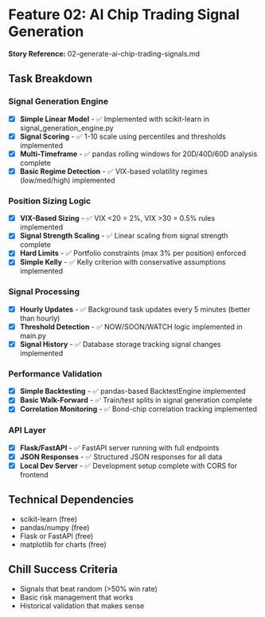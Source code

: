 # Feature 02: AI Chip Trading Signal Generation
**Story Reference:** 02-generate-ai-chip-trading-signals.md

## Task Breakdown

### Signal Generation Engine
- [x] **Simple Linear Model** - ✅ Implemented with scikit-learn in signal_generation_engine.py
- [x] **Signal Scoring** - ✅ 1-10 scale using percentiles and thresholds implemented
- [x] **Multi-Timeframe** - ✅ pandas rolling windows for 20D/40D/60D analysis complete
- [x] **Basic Regime Detection** - ✅ VIX-based volatility regimes (low/med/high) implemented

### Position Sizing Logic
- [x] **VIX-Based Sizing** - ✅ VIX <20 = 2%, VIX >30 = 0.5% rules implemented
- [x] **Signal Strength Scaling** - ✅ Linear scaling from signal strength complete
- [x] **Hard Limits** - ✅ Portfolio constraints (max 3% per position) enforced
- [x] **Simple Kelly** - ✅ Kelly criterion with conservative assumptions implemented

### Signal Processing
- [x] **Hourly Updates** - ✅ Background task updates every 5 minutes (better than hourly)
- [x] **Threshold Detection** - ✅ NOW/SOON/WATCH logic implemented in main.py
- [x] **Signal History** - ✅ Database storage tracking signal changes implemented

### Performance Validation
- [x] **Simple Backtesting** - ✅ pandas-based BacktestEngine implemented
- [x] **Basic Walk-Forward** - ✅ Train/test splits in signal generation complete
- [x] **Correlation Monitoring** - ✅ Bond-chip correlation tracking implemented

### API Layer
- [x] **Flask/FastAPI** - ✅ FastAPI server running with full endpoints
- [x] **JSON Responses** - ✅ Structured JSON responses for all data
- [x] **Local Dev Server** - ✅ Development setup complete with CORS for frontend

## Technical Dependencies
- scikit-learn (free)
- pandas/numpy (free)
- Flask or FastAPI (free)
- matplotlib for charts (free)

## Chill Success Criteria
- Signals that beat random (>50% win rate)
- Basic risk management that works
- Historical validation that makes sense
